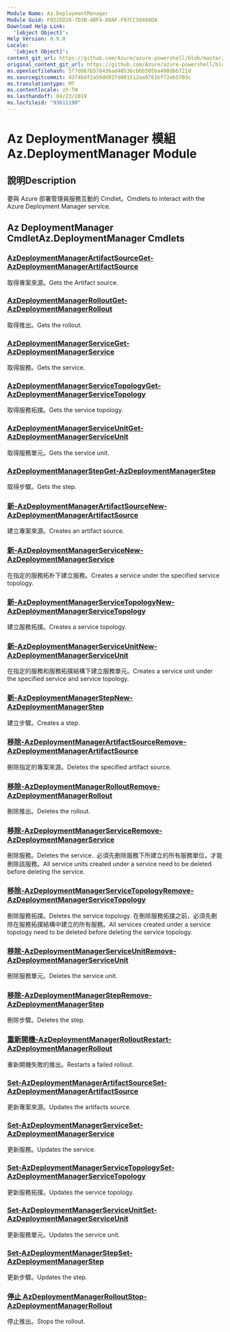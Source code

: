 ```yaml
---
Module Name: Az.DeploymentManager
Module Guid: F022ED20-7D3B-4BF4-88AF-F97CC50484DA
Download Help Link:
  '[object Object]': 
Help Version: 0.9.0
Locale:
  '[object Object]': 
content_git_url: https://github.com/Azure/azure-powershell/blob/master/src/DeploymentManager/DeploymentManager/help/Az.DeploymentManager.md
original_content_git_url: https://github.com/Azure/azure-powershell/blob/master/src/DeploymentManager/DeploymentManager/help/Az.DeploymentManager.md
ms.openlocfilehash: 5f7d067b578436ad40536cb6b505ba490dbb721d
ms.sourcegitcommit: 43f4bdf2a59dd82fd881512aa9761bf72eb5703c
ms.translationtype: MT
ms.contentlocale: zh-TW
ms.lasthandoff: 04/23/2019
ms.locfileid: "93611190"
---
```

# <span data-ttu-id="458b6-101">Az DeploymentManager 模組</span><span class="sxs-lookup"><span data-stu-id="458b6-101">Az.DeploymentManager Module</span></span>
## <span data-ttu-id="458b6-102">說明</span><span class="sxs-lookup"><span data-stu-id="458b6-102">Description</span></span>
<span data-ttu-id="458b6-103">要與 Azure 部署管理員服務互動的 Cmdlet。</span><span class="sxs-lookup"><span data-stu-id="458b6-103">Cmdlets to interact with the Azure Deployment Manager service.</span></span>

## <span data-ttu-id="458b6-104">Az DeploymentManager Cmdlet</span><span class="sxs-lookup"><span data-stu-id="458b6-104">Az.DeploymentManager Cmdlets</span></span>
### [<span data-ttu-id="458b6-105">AzDeploymentManagerArtifactSource</span><span class="sxs-lookup"><span data-stu-id="458b6-105">Get-AzDeploymentManagerArtifactSource</span></span>](Get-AzDeploymentManagerArtifactSource.md)
<span data-ttu-id="458b6-106">取得專案來源。</span><span class="sxs-lookup"><span data-stu-id="458b6-106">Gets the Artifact source.</span></span>

### [<span data-ttu-id="458b6-107">AzDeploymentManagerRollout</span><span class="sxs-lookup"><span data-stu-id="458b6-107">Get-AzDeploymentManagerRollout</span></span>](Get-AzDeploymentManagerRollout.md)
<span data-ttu-id="458b6-108">取得推出。</span><span class="sxs-lookup"><span data-stu-id="458b6-108">Gets the rollout.</span></span>

### [<span data-ttu-id="458b6-109">AzDeploymentManagerService</span><span class="sxs-lookup"><span data-stu-id="458b6-109">Get-AzDeploymentManagerService</span></span>](Get-AzDeploymentManagerService.md)
<span data-ttu-id="458b6-110">取得服務。</span><span class="sxs-lookup"><span data-stu-id="458b6-110">Gets the service.</span></span>

### [<span data-ttu-id="458b6-111">AzDeploymentManagerServiceTopology</span><span class="sxs-lookup"><span data-stu-id="458b6-111">Get-AzDeploymentManagerServiceTopology</span></span>](Get-AzDeploymentManagerServiceTopology.md)
<span data-ttu-id="458b6-112">取得服務拓撲。</span><span class="sxs-lookup"><span data-stu-id="458b6-112">Gets the service topology.</span></span>

### [<span data-ttu-id="458b6-113">AzDeploymentManagerServiceUnit</span><span class="sxs-lookup"><span data-stu-id="458b6-113">Get-AzDeploymentManagerServiceUnit</span></span>](Get-AzDeploymentManagerServiceUnit.md)
<span data-ttu-id="458b6-114">取得服務單元。</span><span class="sxs-lookup"><span data-stu-id="458b6-114">Gets the service unit.</span></span>

### [<span data-ttu-id="458b6-115">AzDeploymentManagerStep</span><span class="sxs-lookup"><span data-stu-id="458b6-115">Get-AzDeploymentManagerStep</span></span>](Get-AzDeploymentManagerStep.md)
<span data-ttu-id="458b6-116">取得步驟。</span><span class="sxs-lookup"><span data-stu-id="458b6-116">Gets the step.</span></span>

### [<span data-ttu-id="458b6-117">新-AzDeploymentManagerArtifactSource</span><span class="sxs-lookup"><span data-stu-id="458b6-117">New-AzDeploymentManagerArtifactSource</span></span>](New-AzDeploymentManagerArtifactSource.md)
<span data-ttu-id="458b6-118">建立專案來源。</span><span class="sxs-lookup"><span data-stu-id="458b6-118">Creates an artifact source.</span></span>

### [<span data-ttu-id="458b6-119">新-AzDeploymentManagerService</span><span class="sxs-lookup"><span data-stu-id="458b6-119">New-AzDeploymentManagerService</span></span>](New-AzDeploymentManagerService.md)
<span data-ttu-id="458b6-120">在指定的服務拓朴下建立服務。</span><span class="sxs-lookup"><span data-stu-id="458b6-120">Creates a service under the specified service topology.</span></span>

### [<span data-ttu-id="458b6-121">新-AzDeploymentManagerServiceTopology</span><span class="sxs-lookup"><span data-stu-id="458b6-121">New-AzDeploymentManagerServiceTopology</span></span>](New-AzDeploymentManagerServiceTopology.md)
<span data-ttu-id="458b6-122">建立服務拓撲。</span><span class="sxs-lookup"><span data-stu-id="458b6-122">Creates a service topology.</span></span>

### [<span data-ttu-id="458b6-123">新-AzDeploymentManagerServiceUnit</span><span class="sxs-lookup"><span data-stu-id="458b6-123">New-AzDeploymentManagerServiceUnit</span></span>](New-AzDeploymentManagerServiceUnit.md)
<span data-ttu-id="458b6-124">在指定的服務和服務拓撲結構下建立服務單元。</span><span class="sxs-lookup"><span data-stu-id="458b6-124">Creates a service unit under the specified service and service topology.</span></span>

### [<span data-ttu-id="458b6-125">新-AzDeploymentManagerStep</span><span class="sxs-lookup"><span data-stu-id="458b6-125">New-AzDeploymentManagerStep</span></span>](New-AzDeploymentManagerStep.md)
<span data-ttu-id="458b6-126">建立步驟。</span><span class="sxs-lookup"><span data-stu-id="458b6-126">Creates a step.</span></span>

### [<span data-ttu-id="458b6-127">移除-AzDeploymentManagerArtifactSource</span><span class="sxs-lookup"><span data-stu-id="458b6-127">Remove-AzDeploymentManagerArtifactSource</span></span>](Remove-AzDeploymentManagerArtifactSource.md)
<span data-ttu-id="458b6-128">刪除指定的專案來源。</span><span class="sxs-lookup"><span data-stu-id="458b6-128">Deletes the specified artifact source.</span></span>

### [<span data-ttu-id="458b6-129">移除-AzDeploymentManagerRollout</span><span class="sxs-lookup"><span data-stu-id="458b6-129">Remove-AzDeploymentManagerRollout</span></span>](Remove-AzDeploymentManagerRollout.md)
<span data-ttu-id="458b6-130">刪除推出。</span><span class="sxs-lookup"><span data-stu-id="458b6-130">Deletes the rollout.</span></span>

### [<span data-ttu-id="458b6-131">移除-AzDeploymentManagerService</span><span class="sxs-lookup"><span data-stu-id="458b6-131">Remove-AzDeploymentManagerService</span></span>](Remove-AzDeploymentManagerService.md)
<span data-ttu-id="458b6-132">刪除服務。</span><span class="sxs-lookup"><span data-stu-id="458b6-132">Deletes the service..</span></span> <span data-ttu-id="458b6-133">必須先刪除服務下所建立的所有服務單位，才能刪除該服務。</span><span class="sxs-lookup"><span data-stu-id="458b6-133">All service units created under a service need to be deleted before deleting the service.</span></span>

### [<span data-ttu-id="458b6-134">移除-AzDeploymentManagerServiceTopology</span><span class="sxs-lookup"><span data-stu-id="458b6-134">Remove-AzDeploymentManagerServiceTopology</span></span>](Remove-AzDeploymentManagerServiceTopology.md)
<span data-ttu-id="458b6-135">刪除服務拓撲。</span><span class="sxs-lookup"><span data-stu-id="458b6-135">Deletes the service topology.</span></span> <span data-ttu-id="458b6-136">在刪除服務拓撲之前，必須先刪除在服務拓撲結構中建立的所有服務。</span><span class="sxs-lookup"><span data-stu-id="458b6-136">All services created under a service topology need to be deleted before deleting the service topology.</span></span>

### [<span data-ttu-id="458b6-137">移除-AzDeploymentManagerServiceUnit</span><span class="sxs-lookup"><span data-stu-id="458b6-137">Remove-AzDeploymentManagerServiceUnit</span></span>](Remove-AzDeploymentManagerServiceUnit.md)
<span data-ttu-id="458b6-138">刪除服務單元。</span><span class="sxs-lookup"><span data-stu-id="458b6-138">Deletes the service unit.</span></span>

### [<span data-ttu-id="458b6-139">移除-AzDeploymentManagerStep</span><span class="sxs-lookup"><span data-stu-id="458b6-139">Remove-AzDeploymentManagerStep</span></span>](Remove-AzDeploymentManagerStep.md)
<span data-ttu-id="458b6-140">刪除步驟。</span><span class="sxs-lookup"><span data-stu-id="458b6-140">Deletes the step.</span></span>

### [<span data-ttu-id="458b6-141">重新開機-AzDeploymentManagerRollout</span><span class="sxs-lookup"><span data-stu-id="458b6-141">Restart-AzDeploymentManagerRollout</span></span>](Restart-AzDeploymentManagerRollout.md)
<span data-ttu-id="458b6-142">重新開機失敗的推出。</span><span class="sxs-lookup"><span data-stu-id="458b6-142">Restarts a failed rollout.</span></span>

### [<span data-ttu-id="458b6-143">Set-AzDeploymentManagerArtifactSource</span><span class="sxs-lookup"><span data-stu-id="458b6-143">Set-AzDeploymentManagerArtifactSource</span></span>](Set-AzDeploymentManagerArtifactSource.md)
<span data-ttu-id="458b6-144">更新專案來源。</span><span class="sxs-lookup"><span data-stu-id="458b6-144">Updates the artifacts source.</span></span>

### [<span data-ttu-id="458b6-145">Set-AzDeploymentManagerService</span><span class="sxs-lookup"><span data-stu-id="458b6-145">Set-AzDeploymentManagerService</span></span>](Set-AzDeploymentManagerService.md)
<span data-ttu-id="458b6-146">更新服務。</span><span class="sxs-lookup"><span data-stu-id="458b6-146">Updates the service.</span></span>

### [<span data-ttu-id="458b6-147">Set-AzDeploymentManagerServiceTopology</span><span class="sxs-lookup"><span data-stu-id="458b6-147">Set-AzDeploymentManagerServiceTopology</span></span>](Set-AzDeploymentManagerServiceTopology.md)
<span data-ttu-id="458b6-148">更新服務拓撲。</span><span class="sxs-lookup"><span data-stu-id="458b6-148">Updates the service topology.</span></span>

### [<span data-ttu-id="458b6-149">Set-AzDeploymentManagerServiceUnit</span><span class="sxs-lookup"><span data-stu-id="458b6-149">Set-AzDeploymentManagerServiceUnit</span></span>](Set-AzDeploymentManagerServiceUnit.md)
<span data-ttu-id="458b6-150">更新服務單元。</span><span class="sxs-lookup"><span data-stu-id="458b6-150">Updates the service unit.</span></span>

### [<span data-ttu-id="458b6-151">Set-AzDeploymentManagerStep</span><span class="sxs-lookup"><span data-stu-id="458b6-151">Set-AzDeploymentManagerStep</span></span>](Set-AzDeploymentManagerStep.md)
<span data-ttu-id="458b6-152">更新步驟。</span><span class="sxs-lookup"><span data-stu-id="458b6-152">Updates the step.</span></span>

### [<span data-ttu-id="458b6-153">停止 AzDeploymentManagerRollout</span><span class="sxs-lookup"><span data-stu-id="458b6-153">Stop-AzDeploymentManagerRollout</span></span>](Stop-AzDeploymentManagerRollout.md)
<span data-ttu-id="458b6-154">停止推出。</span><span class="sxs-lookup"><span data-stu-id="458b6-154">Stops the rollout.</span></span>

